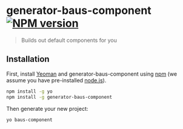 # generator-baus-component [![NPM version][npm-image]][npm-url] 
> Builds out default components for you

## Installation

First, install [Yeoman](http://yeoman.io) and generator-baus-component using [npm](https://www.npmjs.com/) (we assume you have pre-installed [node.js](https://nodejs.org/)).

```bash
npm install -g yo
npm install -g generator-baus-component
```

Then generate your new project:

```bash
yo baus-component
```

[npm-image]: https://badge.fury.io/js/generator-baus-component.svg
[npm-url]: https://npmjs.org/package/generator-baus-component
[travis-image]: https://travis-ci.org/bauscode/generator-baus-component.svg?branch=master
[travis-url]: https://travis-ci.org/bauscode/generator-baus-component
[daviddm-image]: https://david-dm.org/bauscode/generator-baus-component.svg?theme=shields.io
[daviddm-url]: https://david-dm.org/bauscode/generator-baus-component
[coveralls-image]: https://coveralls.io/repos/bauscode/generator-baus-component/badge.svg
[coveralls-url]: https://coveralls.io/r/bauscode/generator-baus-component
